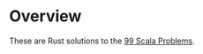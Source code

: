 # Overview
These are Rust solutions to the [99 Scala Problems](http://aperiodic.net/phil/scala/s-99/).
